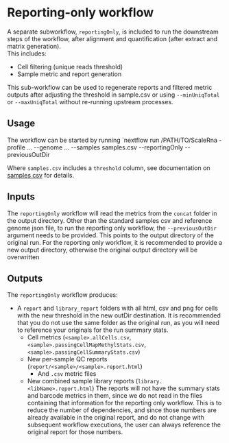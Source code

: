 # Reporting-only workflow

A separate subworkflow, `reportingOnly`, is included to run the downstream steps of the workflow, after alignment and quantification (after extract and matrix generation).\
This includes:
* Cell filtering (unique reads threshold)
* Sample metric and report generation

This sub-workflow can be used to regenerate reports and filtered metric outputs after adjusting the threshold in sample.csv or using `--minUniqTotal` or `--maxUniqTotal` without re-running upstream processes.

## Usage
The workflow can be started by running `nextflow run /PATH/TO/ScaleRna -profile ... --genome ... --samples samples.csv --reportingOnly --previousOutDir <OutDir from previous pipeline run>

Where `samples.csv` includes a `threshold` column, see documentation on [samples csv](samplesCsv.md) for details.

## Inputs
The `reportingOnly` workflow will read the metrics from the `concat` folder in the output directory. Other than the standard samples csv and reference genome json file, to run the reporting only workflow, the `--previousOutDir` argument needs to be provided. This points to the output directory of the original run. For the reporting only workflow, it is recommended to provide a new output directory, otherwise the original output directory will be overwritten

## Outputs
The `reportingOnly` workflow produces:
* A `report` and `library_report` folders with all html, csv and png for cells with the new threshold in the new outDir destination. It is recommended that you do not use the same folder as the original run, as you will need to reference your originals for the run summary stats. 
  * Cell metrics (`<sample>.allCells.csv`, `<sample>.passingCellMapMethylStats.csv`, `<sample>.passingCellSummaryStats.csv`)
  * New per-sample QC reports (`report/<sample>/<sample>.report.html`)
    - And `.csv` metric files
  * New combined sample library reports (`library.<libName>.report.html`)
The reports will not have the summary stats and barcode metrics in them, since we do not read in the files containing that information for the reporting only workflow. This is to reduce the number of dependencies, and since those numbers are already available in the original report, and do not change with subsequent workflow executions, the user can always reference the original report for those numbers.
